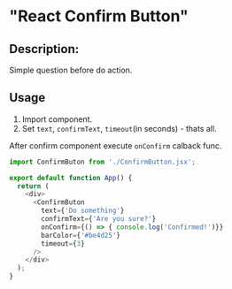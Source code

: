 # "React Confirm Button"

## Description: 

Simple question before do action.

## Usage

1. Import component.
2. Set `text`, `confirmText`, `timeout`(in seconds) - thats all. 

After confirm component execute `onConfirm` calback func.

```js
import ConfirmButon from './ConfirmButton.jsx';

export default function App() {
  return (
    <div>
      <ConfirmButon
        text={'Do something'}
        confirmText={'Are you sure?'}
        onConfirm={() => { console.log('Confirmed!')}}
        barColor={'#be4d25'}
        timeout={3}
      />
    </div>
  );
}
